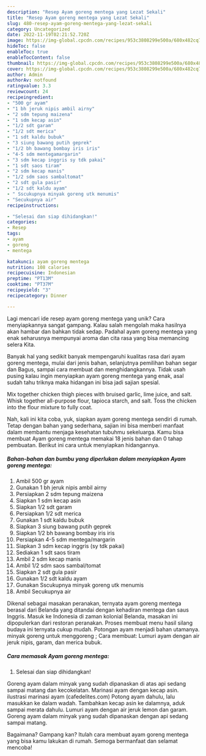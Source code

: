 ```yaml
---
description: "Resep Ayam goreng mentega yang Lezat Sekali"
title: "Resep Ayam goreng mentega yang Lezat Sekali"
slug: 480-resep-ayam-goreng-mentega-yang-lezat-sekali
category: Uncategorized
date: 2022-11-19T02:21:52.720Z
image: https://img-global.cpcdn.com/recipes/953c3808299e500a/680x482cq70/ayam-goreng-mentega-foto-resep-utama.jpg
hideToc: false
enableToc: true
enableTocContent: false
thumbnail: https://img-global.cpcdn.com/recipes/953c3808299e500a/680x482cq70/ayam-goreng-mentega-foto-resep-utama.jpg
cover: https://img-global.cpcdn.com/recipes/953c3808299e500a/680x482cq70/ayam-goreng-mentega-foto-resep-utama.jpg
author: Admin
authorAv: notfound
ratingvalue: 3.3
reviewcount: 24
recipeingredient:
- "500 gr ayam"
- "1 bh jeruk nipis ambil airny"
- "2 sdm tepung maizena"
- "1 sdm kecap asin"
- "1/2 sdt garam"
- "1/2 sdt merica"
- "1 sdt kaldu bubuk"
- "3 siung bawang putih geprek"
- "1/2 bh bawang bombay iris iris"
- "4-5 sdm mentegamargarin"
- "3 sdm kecap inggris sy tdk pakai"
- "1 sdt saos tiram"
- "2 sdm kecap manis"
- "1/2 sdm saos sambaltomat"
- "2 sdt gula pasir"
- "1/2 sdt kaldu ayam"
- " Sscukupnya minyak goreng utk menumis"
- "Secukupnya air"
recipeinstructions:

- "Selesai dan siap dihidangkan!"
categories:
- Resep
tags:
- ayam
- goreng
- mentega

katakunci: ayam goreng mentega 
nutrition: 108 calories
recipecuisine: Indonesian
preptime: "PT13M"
cooktime: "PT37M"
recipeyield: "3"
recipecategory: Dinner

---
```





Lagi mencari ide resep ayam goreng mentega yang unik? Cara menyiapkannya sangat gampang. Kalau salah mengolah maka hasilnya akan hambar dan bahkan tidak sedap. Padahal ayam goreng mentega yang enak seharusnya mempunyai aroma dan cita rasa yang bisa memancing selera Kita.





Banyak hal yang sedikit banyak mempengaruhi kualitas rasa dari ayam goreng mentega, mulai dari jenis bahan, selanjutnya pemilihan bahan segar dan Bagus, sampai cara membuat dan menghidangkannya. Tidak usah pusing kalau ingin menyiapkan ayam goreng mentega yang enak,      asal sudah tahu triknya maka hidangan ini bisa jadi sajian spesial.














Mix together chicken thigh pieces with bruised garlic, lime juice, and salt. Whisk together all-purpose flour, tapioca starch, and salt. Toss the chicken into the flour mixture to fully coat.






Nah, kali ini kita coba, yuk, siapkan ayam goreng mentega sendiri di rumah. Tetap dengan bahan yang sederhana, sajian ini bisa memberi manfaat dalam membantu menjaga kesehatan tubuhmu sekeluarga. Kamu bisa membuat Ayam goreng mentega memakai 18 jenis bahan dan 0 tahap pembuatan. Berikut ini cara untuk menyiapkan hidangannya.

<!--inarticleads1-->

##### Bahan-bahan dan bumbu yang diperlukan dalam menyiapkan Ayam goreng mentega:

1. Ambil 500 gr ayam
1. Gunakan 1 bh jeruk nipis ambil airny
1. Persiapkan 2 sdm tepung maizena
1. Siapkan 1 sdm kecap asin
1. Siapkan 1/2 sdt garam
1. Persiapkan 1/2 sdt merica
1. Gunakan 1 sdt kaldu bubuk
1. Siapkan 3 siung bawang putih geprek
1. Siapkan 1/2 bh bawang bombay iris iris
1. Persiapkan 4-5 sdm mentega/margarin
1. Siapkan 3 sdm kecap inggris (sy tdk pakai)
1. Sediakan 1 sdt saos tiram
1. Ambil 2 sdm kecap manis
1. Ambil 1/2 sdm saos sambal/tomat
1. Siapkan 2 sdt gula pasir
1. Gunakan 1/2 sdt kaldu ayam
1. Gunakan  Sscukupnya minyak goreng utk menumis
1. Ambil Secukupnya air


Dikenal sebagai masakan peranakan, ternyata ayam goreng mentega berasal dari Belanda yang ditandai dengan kehadiran mentega dan saus Inggris. Masuk ke Indonesia di zaman kolonial Belanda, masakan ini dipopulerkan dari restoran peranakan. Proses membuat menu hasil silang budaya ini ternyata cukup mudah. Potongan ayam menjadi bahan utamanya. minyak goreng untuk menggoreng ; Cara membuat: Lumuri ayam dengan air jeruk nipis, garam, dan merica bubuk. 

<!--inarticleads2-->

##### Cara memasak Ayam goreng mentega:


1. Selesai dan siap dihidangkan!

Goreng ayam dalam minyak yang sudah dipanaskan di atas api sedang sampai matang dan kecokelatan. Marinasi ayam dengan kecap asin. ilustrasi marinasi ayam (cafedelites.com) Potong ayam dahulu, lalu masukkan ke dalam wadah. Tambahkan kecap asin ke dalamnya, aduk sampai merata dahulu. Lumuri ayam dengan air jeruk lemon dan garam. Goreng ayam dalam minyak yang sudah dipanaskan dengan api sedang sampai matang. 

Bagaimana? Gampang kan? Itulah cara membuat ayam goreng mentega yang bisa kamu lakukan di rumah. Semoga bermanfaat dan selamat mencoba!
